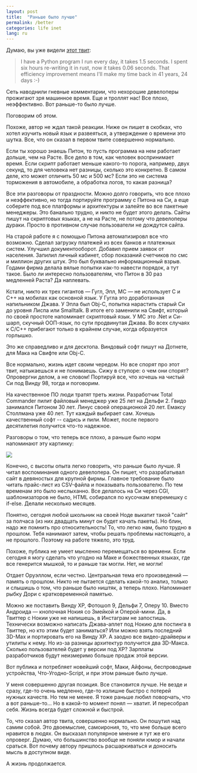 ```yaml
---
layout: post
title:  "Раньше было лучше"
permalink: /better
categories: life inet
lang: ru
---
```


[tweet]: https://twitter.com/tveastman/status/1039002300600147968

Думаю, вы уже видели [этот твит][tweet]:

> I have a Python program I run every day, it takes 1.5 seconds. I spent six
> hours re-writing it in rust, now it takes 0.06 seconds. That efficiency
> improvement means I'll make my time back in 41 years, 24 days :-)

Сеть наводнили гневные комментарии, что нехорошие девелоперы прожигают зря
машинное время. Еще и троллят нас! Все плохо, неэффективно. Вот раньше-то было
лучше.

Поговорим об этом.

Похоже, автор не ждал такой реакции. Ниже он пишет в скобках, что хотел изучить
новый язык и развеяться, а утверждение о времени это шутка. Все, что он сказал в
первом твите совершенно нормально.

Если ты хорошо знаешь Питон, то пусть программа на нем работает дольше, чем на
Расте. Все дело в том, как человек воспринимает время. Если скрипт работает
меньше какого-то порога, например, двух секунд, то для человека нет разницы,
сколько это конкретно. В самом деле, кто может отличить 50 мс и 500 мс? Если это
не система торможения в автомобиле, а обработка логов, то какая разница?

Все эти разговоры от праздности. Можно долго говорить, что все плохо и
неэффективно, но тогда портируйте программу с Питона на Си, а еще соберите под
все платформы и архитектуры и залейте во все пакетные менеджеры. Это банально
трудно, и никто не будет этого делать. Сайты пишут на скриптовых языках, а не на
Расте, не потому что девелоперы дураки. Просто в противном случае пользователи
не дождутся сайта.

На старой работе я с помощью Питона автоматизировл все что возможно. Сделал
загрузку платежей из всех банков и платежных систем. Улучшил
документооборот. Добавил прием заявок от населения. Запилил личный кабинет, сбор
показаний счетчиков по смс и миллион других штук. Это был буквально
информационный взрыв. Годами фирма делала вялые попытки как-то навести порядок,
а тут такое. Было ли интересно пользователям, что Питон в 30 раз медленней
Раста? Да наплевать.

Кстати, никто их трех гигантов — Гугл, Эпл, МС — не использует С и С++ на
мобилах как основной язык. У Гугла это доработанная напильником Джава. У Эпла
был Obj-C, попытка нарастить старый Си до уровня Лиспа или Smalltalk. В итоге
его заменили на Свифт, который по своей простоте напоминает скриптовый язык. У
МС это .Net и Си-шарп, скучный ООП-язык, по сути продвинутая Джава. Во всех
случаях к C/C++ прибегают только в крайнем случае, когда образуется горлышко.

Это же справедливо и для десктопа. Виндовый софт пишут на Дотнете, для Мака на
Свифте или Obj-C.

Все нормально, жизнь идет своим чередом. Но все спорят про этот твит,
натыкаешься и не понимаешь. Сижу в ступоре: о чем они спорят?  Опровергни делом,
а не словом! Портируй все, что хочешь на чистый Си под Винду 98, тогда и
поговорим.

На качественное ПО люди тратят треть жизни. Разработчик Total Commander пилит
файловый менеджер уже 25 лет на Дельфи 2. Гвидо занимался Питоном 30 лет. Линус
своей операционкой 20 лет. Емаксу Столлмана уже 40 лет. Тут каждый выбирает
сам. Хочешь качественный софт -- садись и пили. Может, после первого десятилетия
получится что-то надежное.

Разговоры о том, что теперь все плохо, а раньше было норм напоминают эту
картинку:

![](https://user-images.githubusercontent.com/1059232/45737955-da626d80-bbf7-11e8-861c-44fdf5746079.jpg)

Конечно, с высоты опыта легко говорить, что раньше было лучше. Я читал
воспоминания одного девелопера. Он пишет, что разрабатывал сайт в девяностых для
крупной фирмы. Главное требование было читать прайс-лист из CSV-файла и
показывать пользователю. По тем временам это было неслыханно. Все делалось на Си
через CGI, шаблонизаторов не было, HTML собирался по кусочкам вперемешку с
if-else. Делали несколько месяцев.

Понятно, сегодня любой школьник на своей Ноде выкатит такой "сайт" за полчаса
(из них двадцать минут он будет качать пакеты). Но блин, надо же помнить про
относительность! То, что легко нам, было трудно в прошлом. Тебя нанимают затем,
чтобы решать проблемы настоящего, а не прошлого. Поэтому на работе тяжело, это
труд.

Похоже, публика не умеет мысленно перемещаться во времени. Если сегодня я могу
сделать что угодно на Маке и божественных языках, где все генерится мышкой, то и
раньше так могли. Нет, не могли!

Отдает Оруэллом, если честно. Центральная тема его произведений — память о
прошлом. Никто не пытается сделать какой-то анализ, только и слышишь о том, что
раньше было ништяк, а теперь плохо. Напоминает рыбку Дори с кратковременной
памятью.

Можно же поставить Винду XP, Фотошоп 9, Дельфи 7, Оперу 10. Вместо Андроида —
кнопочная Нокия со Змейкой и Оперой-мини. Да, в Твиттер с Нокии уже не напишешь,
в Инстаграм не запостишь. Технически возможно написать Джава-аплет под Нокию для
постинга в Твиттер, но кто этим будет заниматься? Или можно взять последний
3D-Max и портировать его на Винду XP. А заодно все видео-драйверы и утилиты к
нему. Но из-за разницы архитектур получится два 3D-Макса. Сколько пользователей
будет у версии под XP? Зарплаты разработчиков будут неизмеримо больше продаж
этой версии.

Вот публика и потребляет новейший софт, Маки, Айфоны, беспроводные устройства,
Что-Угодно-Script, и при этом раньше было лучше.

У меня совершенно другая позиция. Все становится лучше. Не везде и сразу, где-то
очень медленно, где-то излишне быстро с потерей нужных качеств. Но тем не
менее. Я тоже раньше любил поворчать, что а вот раньше-то... Но в какой-то
момент понял — хватит. И пересобрал себя. Жизнь всегда будет сложной и быстрой.

То, что сказал автор твита, совершенно нормально. Он пошутил над самим собой.
Это двоемыслие, самоирония, то, что мне больше всего нравится в людях. Он
высказал популярное мнение и тут же его опроверг. Думаю, что большинство вообще
не поняли юмор и начали сраться. Вот почему автору пришлось расшаркиваться и
доносить мысль в доступном виде.

А жизнь продолжается.
